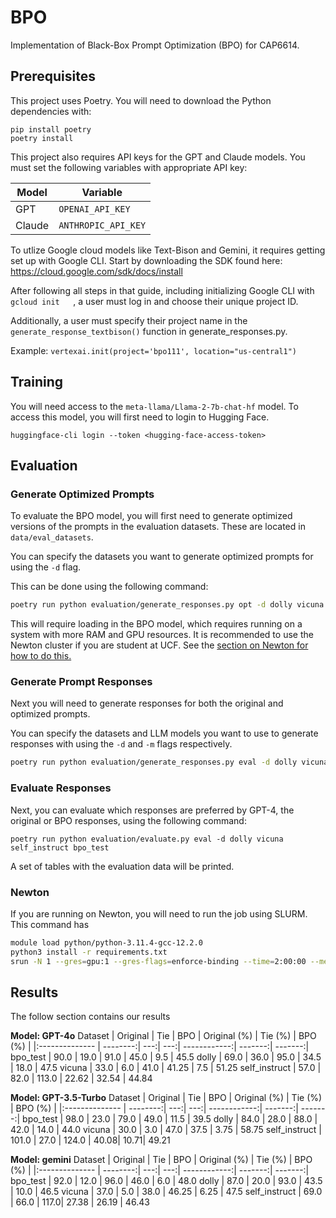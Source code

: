 # BPO

Implementation of Black-Box Prompt Optimization (BPO) for CAP6614.

## Prerequisites

This project uses Poetry. You will need to download the Python dependencies with:

```
pip install poetry
poetry install
```

This project also requires API keys for the GPT and Claude models. You must set the following variables with appropriate API key:

| Model | Variable |
| ----- | -------- |
| GPT | `OPENAI_API_KEY` |
| Claude| `ANTHROPIC_API_KEY` |

To utlize Google cloud models like Text-Bison and Gemini, it requires getting set up with Google CLI. Start by downloading the SDK found here: https://cloud.google.com/sdk/docs/install

After following all steps in that guide, including initializing Google CLI with ``` gcloud init    ```, a user must log in and choose their unique project ID.

Additionally, a user must specify their project name in the ```generate_response_textbison()``` function in generate_responses.py.

Example:
```vertexai.init(project='bpo111', location="us-central1")```

## Training

You will need access to the `meta-llama/Llama-2-7b-chat-hf` model. 
To access this model, you will first need to login to Hugging Face.

```
huggingface-cli login --token <hugging-face-access-token>
```

## Evaluation

### Generate Optimized Prompts

To evaluate the BPO model, you will first need to generate optimized versions of the prompts in the evaluation datasets. These are located in `data/eval_datasets`.

You can specify the datasets you want to generate optimized prompts for using the `-d` flag.

This can be done using the following command:

```bash
poetry run python evaluation/generate_responses.py opt -d dolly vicuna self_instruct bpo_test
```

This will require loading in the BPO model, which requires running on a system with more RAM and GPU resources. It is recommended to use the Newton cluster if you are student at UCF. See the [section on Newton for how to do this.](#newton)

### Generate Prompt Responses

Next you will need to generate responses for both the original and optimized prompts.

You can specify the datasets and LLM models you want to use to generate responses with using the `-d` and `-m` flags respectively.

```bash
poetry run python evaluation/generate_responses.py eval -d dolly vicuna self_instruct bpo_test
```

### Evaluate Responses

Next, you can evaluate which responses are preferred by GPT-4, the original or BPO responses, using the following command:

```
poetry run python evaluation/evaluate.py eval -d dolly vicuna self_instruct bpo_test
```

A set of tables with the evaluation data will be printed.

### Newton

If you are running on Newton, you will need to run the job using SLURM. This command has 

```bash
module load python/python-3.11.4-gcc-12.2.0
python3 install -r requirements.txt
srun -N 1 --gres=gpu:1 --gres-flags=enforce-binding --time=2:00:00 --mem=70G --constraint="gpu32|gpu80" python3 evaluation/generate_responses.py opt -d dolly vicuna self_instruct bpo_test
```

## Results

The follow section contains our results

**Model: GPT-4o**
Dataset        | Original | Tie | BPO | Original (%) | Tie (%) | BPO (%) |
|:-------------- | --------:| ---:| ---:| ------------:| -------:| -------:|
bpo_test       | 90.0  | 19.0  | 91.0  |   45.0  |  9.5  |  45.5
dolly          | 69.0  | 36.0  | 95.0  |   34.5  |  18.0 |  47.5
vicuna         | 33.0  | 6.0   | 41.0  |  41.25  |  7.5  | 51.25
self_instruct  | 57.0  | 82.0  | 113.0 |  22.62  | 32.54 | 44.84

**Model: GPT-3.5-Turbo**
Dataset        | Original | Tie | BPO | Original (%) | Tie (%) | BPO (%) |
|:-------------- | --------:| ---:| ---:| ------------:| -------:| -------:|
bpo_test       | 98.0  | 23.0  | 79.0  | 49.0 | 11.5 | 39.5
dolly          | 84.0  | 28.0  | 88.0  | 42.0 | 14.0 | 44.0
vicuna         | 30.0  |  3.0  | 47.0  | 37.5 | 3.75 | 58.75
self_instruct  | 101.0 | 27.0  | 124.0 | 40.08| 10.71| 49.21

**Model: gemini**
Dataset        | Original | Tie | BPO | Original (%) | Tie (%) | BPO (%) |
|:-------------- | --------:| ---:| ---:| ------------:| -------:| -------:|
bpo_test       | 92.0 | 12.0 | 96.0 | 46.0  | 6.0   | 48.0
dolly          | 87.0 | 20.0 | 93.0 | 43.5  | 10.0  | 46.5 
vicuna         | 37.0 | 5.0  | 38.0 | 46.25 | 6.25  | 47.5
self_instruct  | 69.0 | 66.0 | 117.0| 27.38 | 26.19 | 46.43

